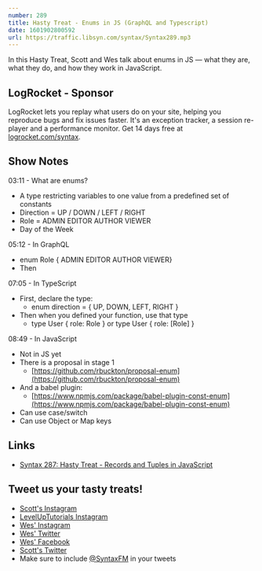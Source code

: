 ```yaml
---
number: 289
title: Hasty Treat - Enums in JS (GraphQL and Typescript)
date: 1601902800592
url: https://traffic.libsyn.com/syntax/Syntax289.mp3
---
```


In this Hasty Treat, Scott and Wes talk about enums in JS — what they are, what they do, and how they work in JavaScript. 

## LogRocket - Sponsor
LogRocket lets you replay what users do on your site, helping you reproduce bugs and fix issues faster. It's an exception tracker, a session re-player and a performance monitor. Get 14 days free at [logrocket.com/syntax](https://logrocket.com/syntax).

## Show Notes

03:11 - What are enums?
* A type restricting variables to one value from a predefined set of constants
* Direction = UP / DOWN / LEFT / RIGHT
* Role = ADMIN EDITOR AUTHOR VIEWER
* Day of the Week

05:12 - In GraphQL
* enum Role { ADMIN EDITOR AUTHOR VIEWER}
* Then

07:05 - In TypeScript
* First, declare the type:
  * enum direction = { UP, DOWN, LEFT, RIGHT }
* Then when you defined your function, use that type
  * type User { role: Role } or type User { role: [Role] } 

08:49 - In JavaScript
* Not in JS yet
* There is a proposal in stage 1
  * [https://github.com/rbuckton/proposal-enum](https://github.com/rbuckton/proposal-enum)
* And a babel plugin:
  * [https://www.npmjs.com/package/babel-plugin-const-enum](https://www.npmjs.com/package/babel-plugin-const-enum)
* Can use case/switch
* Can use Object or Map keys

## Links
* [Syntax 287: Hasty Treat - Records and Tuples in JavaScript](https://syntax.fm/show/287/hasty-treat-records-and-tuples-in-javascript)

## Tweet us your tasty treats!
* [Scott's Instagram](https://www.instagram.com/stolinski/)
* [LevelUpTutorials Instagram](https://www.instagram.com/LevelUpTutorials/)
* [Wes' Instagram](https://www.instagram.com/wesbos/)
* [Wes' Twitter](https://twitter.com/wesbos)
* [Wes' Facebook](https://www.facebook.com/wesbos.developer)
* [Scott's Twitter](https://twitter.com/stolinski)
* Make sure to include [@SyntaxFM](https://twitter.com/SyntaxFM) in your tweets